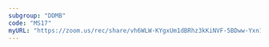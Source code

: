 ```yaml
---
subgroup: "DDMB"
code: "MS17"
myURL: "https://zoom.us/rec/share/vh6WLW-KYgxUm1dBRhz3kKiNVF-5BDww-Yxn1A1hUwcGAiHZtURFZeJgfyRbxkBE.jnShYNYdgrtUUXIH?startTime=1623920425000"
---
```

